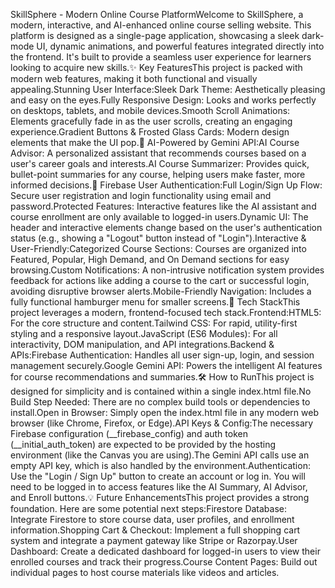 SkillSphere - Modern Online Course PlatformWelcome to SkillSphere, a modern, interactive, and AI-enhanced online course selling website. This platform is designed as a single-page application, showcasing a sleek dark-mode UI, dynamic animations, and powerful features integrated directly into the frontend. It's built to provide a seamless user experience for learners looking to acquire new skills.✨ Key FeaturesThis project is packed with modern web features, making it both functional and visually appealing.Stunning User Interface:Sleek Dark Theme: Aesthetically pleasing and easy on the eyes.Fully Responsive Design: Looks and works perfectly on desktops, tablets, and mobile devices.Smooth Scroll Animations: Elements gracefully fade in as the user scrolls, creating an engaging experience.Gradient Buttons & Frosted Glass Cards: Modern design elements that make the UI pop.🤖 AI-Powered by Gemini API:AI Course Advisor: A personalized assistant that recommends courses based on a user's career goals and interests.AI Course Summarizer: Provides quick, bullet-point summaries for any course, helping users make faster, more informed decisions.🔐 Firebase User Authentication:Full Login/Sign Up Flow: Secure user registration and login functionality using email and password.Protected Features: Interactive features like the AI assistant and course enrollment are only available to logged-in users.Dynamic UI: The header and interactive elements change based on the user's authentication status (e.g., showing a "Logout" button instead of "Login").Interactive & User-Friendly:Categorized Course Sections: Courses are organized into Featured, Popular, High Demand, and On Demand sections for easy browsing.Custom Notifications: A non-intrusive notification system provides feedback for actions like adding a course to the cart or successful login, avoiding disruptive browser alerts.Mobile-Friendly Navigation: Includes a fully functional hamburger menu for smaller screens.🚀 Tech StackThis project leverages a modern, frontend-focused tech stack.Frontend:HTML5: For the core structure and content.Tailwind CSS: For rapid, utility-first styling and a responsive layout.JavaScript (ES6 Modules): For all interactivity, DOM manipulation, and API integrations.Backend & APIs:Firebase Authentication: Handles all user sign-up, login, and session management securely.Google Gemini API: Powers the intelligent AI features for course recommendations and summaries.🛠️ How to RunThis project is designed for simplicity and is contained within a single index.html file.No Build Step Needed: There are no complex build tools or dependencies to install.Open in Browser: Simply open the index.html file in any modern web browser (like Chrome, Firefox, or Edge).API Keys & Config:The necessary Firebase configuration (__firebase_config) and auth token (__initial_auth_token) are expected to be provided by the hosting environment (like the Canvas you are using).The Gemini API calls use an empty API key, which is also handled by the environment.Authentication: Use the "Login / Sign Up" button to create an account or log in. You will need to be logged in to access features like the AI Summary, AI Advisor, and Enroll buttons.💡 Future EnhancementsThis project provides a strong foundation. Here are some potential next steps:Firestore Database: Integrate Firestore to store course data, user profiles, and enrollment information.Shopping Cart & Checkout: Implement a full shopping cart system and integrate a payment gateway like Stripe or Razorpay.User Dashboard: Create a dedicated dashboard for logged-in users to view their enrolled courses and track their progress.Course Content Pages: Build out individual pages to host course materials like videos and articles.
